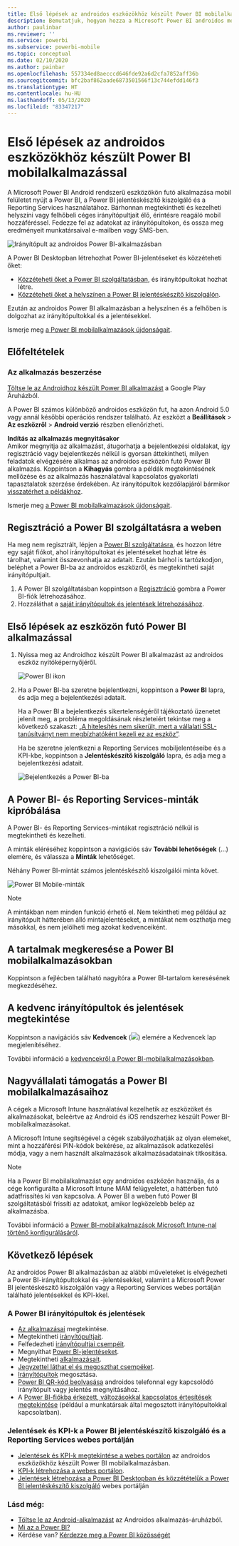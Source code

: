 ```yaml
---
title: Első lépések az androidos eszközökhöz készült Power BI mobilalkalmazással
description: Bemutatjuk, hogyan hozza a Microsoft Power BI androidos mobilalkalmazása a Power BI-t az Ön zsebébe, a helyszíni és felhőbeli üzleti információkhoz való mobil hozzáféréssel együtt.
author: paulinbar
ms.reviewer: ''
ms.service: powerbi
ms.subservice: powerbi-mobile
ms.topic: conceptual
ms.date: 02/10/2020
ms.author: painbar
ms.openlocfilehash: 557334ed8aecccd646fde92a6d2cfa7852aff36b
ms.sourcegitcommit: bfc2baf862aade6873501566f13c744efdd146f3
ms.translationtype: HT
ms.contentlocale: hu-HU
ms.lasthandoff: 05/13/2020
ms.locfileid: "83347217"
---
```

# <a name="get-started-with-the-power-bi-mobile-app-on-android-devices"></a>Első lépések az androidos eszközökhöz készült Power BI mobilalkalmazással
A Microsoft Power BI Android rendszerű eszközökön futó alkalmazása mobil felületet nyújt a Power BI, a Power BI jelentéskészítő kiszolgáló és a Reporting Services használatához. Bárhonnan megtekintheti és kezelheti helyszíni vagy felhőbeli céges irányítópultjait élő, érintésre reagáló mobil hozzáféréssel. Fedezze fel az adatokat az irányítópultokon, és ossza meg eredményeit munkatársaival e-mailben vagy SMS-ben. 

![Irányítópult az androidos Power BI-alkalmazásban](./media/mobile-android-app-get-started/power-bi-android-dashboard-optimized-090117.png)

A Power BI Desktopban létrehozhat Power BI-jelentéseket és közzéteheti őket:

* [Közzéteheti őket a Power BI szolgáltatásban](../../fundamentals/power-bi-overview.md), és irányítópultokat hozhat létre.
* [Közzéteheti őket a helyszínen a Power BI jelentéskészítő kiszolgálón](../../report-server/quickstart-create-powerbi-report.md).

Ezután az androidos Power BI alkalmazásban a helyszínen és a felhőben is dolgozhat az irányítópultokkal és a jelentésekkel.

Ismerje meg [a Power BI mobilalkalmazások újdonságait](../../mobile-whats-new-in-the-mobile-apps.md).

## <a name="prerequisites"></a>Előfeltételek

### <a name="get-the-app"></a>Az alkalmazás beszerzése

[Töltse le az Androidhoz készült Power BI alkalmazást](https://go.microsoft.com/fwlink/?LinkID=544867) a Google Play Áruházból.
  
A Power BI számos különböző androidos eszközön fut, ha azon Android 5.0 vagy annál későbbi operációs rendszer található. Az eszközt a **Beállítások** > **Az eszközről** > **Android verzió** részben ellenőrizheti. 

**Indítás az alkalmazás megnyitásakor**    
Amikor megnyitja az alkalmazást, átugorhatja a bejelentkezési oldalakat, így regisztráció vagy bejelentkezés nélkül is gyorsan áttekintheti, milyen feladatok elvégzésére alkalmas az androidos eszközön futó Power BI alkalmazás. Koppintson a **Kihagyás** gombra a példák megtekintésének mellőzése és az alkalmazás használatával kapcsolatos gyakorlati tapasztalatok szerzése érdekében. Az irányítópultok kezdőlapjáról bármikor [visszatérhet a példákhoz](mobile-android-app-get-started.md#try-the-power-bi-and-reporting-services-samples).

Ismerje meg [a Power BI mobilalkalmazások újdonságait](../../mobile-whats-new-in-the-mobile-apps.md).

## <a name="sign-up-for-the-power-bi-service-on-the-web"></a>Regisztráció a Power BI szolgáltatásra a weben
Ha meg nem regisztrált, lépjen a [Power BI szolgáltatásra](https://powerbi.com/), és hozzon létre egy saját fiókot, ahol irányítópultokat és jelentéseket hozhat létre és tárolhat, valamint összevonhatja az adatait. Ezután bárhol is tartózkodjon, beléphet a Power BI-ba az androidos eszközről, és megtekintheti saját irányítópultjait.

1. A Power BI szolgáltatásban koppintson a [Regisztráció](https://go.microsoft.com/fwlink/?LinkID=513879) gombra a Power BI-fiók létrehozásához.
2. Hozzáláthat a [saját irányítópultok és jelentések létrehozásához](../../fundamentals/service-get-started.md).

## <a name="get-started-with-the-power-bi-app-on-your-device"></a>Első lépések az eszközön futó Power BI alkalmazással
1. Nyissa meg az Androidhoz készült Power BI alkalmazást az androidos eszköz nyitóképernyőjéről.
   
   ![Power BI ikon](./media/mobile-android-app-get-started/power-bi-logo-android.png)
2. Ha a Power BI-ba szeretne bejelentkezni, koppintson a **Power BI** lapra, és adja meg a bejelentkezési adatait.

    Ha a Power BI a bejelentkezés sikertelenségéről tájékoztató üzenetet jelenít meg, a probléma megoldásának részleteiért tekintse meg a következő szakaszt: [„A hitelesítés nem sikerült, mert a vállalati SSL-tanúsítványt nem megbízhatóként kezeli ez az eszköz”](mobile-android-app-error-corporate-ssl-account-is-untrusted.md).

   Ha be szeretne jelentkezni a Reporting Services mobiljelentéseibe és a KPI-kbe, koppintson a **Jelentéskészítő kiszolgáló** lapra, és adja meg a bejelentkezési adatait.
   
   ![Bejelentkezés a Power BI-ba](./media/mobile-android-app-get-started/power-bi-connect-to-login.png)

## <a name="try-the-power-bi-and-reporting-services-samples"></a>A Power BI- és Reporting Services-minták kipróbálása
A Power BI- és Reporting Services-mintákat regisztráció nélkül is megtekintheti és kezelheti.

A minták eléréséhez koppintson a navigációs sáv **További lehetőségek** (...) elemére, és válassza a **Minták** lehetőséget.

Néhány Power BI-mintát számos jelentéskészítő kiszolgálói minta követ.
   
   ![Power BI Mobile-minták](./media/mobile-android-app-get-started/power-bi-android-power-bi-samples.png)

   
   > [!NOTE]
   > A mintákban nem minden funkció érhető el. Nem tekintheti meg például az irányítópult hátterében álló mintajelentéseket, a mintákat nem oszthatja meg másokkal, és nem jelölheti meg azokat kedvenceiként. 
   > 
   >

## <a name="find-your-content-in-the-power-bi-mobile-apps"></a>A tartalmak megkeresése a Power BI mobilalkalmazásokban

Koppintson a fejlécben található nagyítóra a Power BI-tartalom keresésének megkezdéséhez.

## <a name="view-your-favorite-dashboards-and-reports"></a>A kedvenc irányítópultok és jelentések megtekintése
Koppintson a navigációs sáv **Kedvencek** (![](./media/mobile-android-app-get-started/power-bi-mobile-apps-home-favorites-icon.png)) elemére a Kedvencek lap megjelenítéséhez. 

További információ a [kedvencekről a Power BI-mobilalkalmazásokban](mobile-apps-favorites.md).

## <a name="enterprise-support-for-the-power-bi-mobile-apps"></a>Nagyvállalati támogatás a Power BI mobilalkalmazásaihoz
A cégek a Microsoft Intune használatával kezelhetik az eszközöket és alkalmazásokat, beleértve az Android és iOS rendszerhez készült Power BI-mobilalkalmazásokat.

A Microsoft Intune segítségével a cégek szabályozhatják az olyan elemeket, mint a hozzáférési PIN-kódok bekérése, az alkalmazások adatkezelési módja, vagy a nem használt alkalmazások alkalmazásadatainak titkosítása.

> [!NOTE]
> Ha a Power BI mobilalkalmazást egy androidos eszközön használja, és a cége konfigurálta a Microsoft Intune MAM felügyeletet, a háttérben futó adatfrissítés ki van kapcsolva. A Power BI a weben futó Power BI szolgáltatásból frissíti az adatokat, amikor legközelebb belép az alkalmazásba.
> 
> 

További információ a [Power BI-mobilalkalmazások Microsoft Intune-nal történő konfigurálásáról](../../admin/service-admin-mobile-intune.md). 

## <a name="next-steps"></a>Következő lépések
Az androidos Power BI alkalmazásban az alábbi műveleteket is elvégezheti a Power BI-irányítópultokkal és -jelentésekkel, valamint a Microsoft Power BI jelentéskészítő kiszolgálón vagy a Reporting Services webes portálján található jelentésekkel és KPI-kkel.

### <a name="power-bi-dashboards-and-reports"></a>A Power BI irányítópultok és jelentések
* [Az alkalmazásai](../../collaborate-share/service-create-distribute-apps.md) megtekintése.
* Megtekintheti [irányítópultjait](../../mobile-apps-view-dashboard.md).
* Felfedezheti [irányítópultjai csempéit](../../mobile-tiles-in-the-mobile-apps.md).
* Megnyithat [Power BI-jelentéseket](../../mobile-reports-in-the-mobile-apps.md).
* Megtekintheti [alkalmazásait](../../collaborate-share/service-create-distribute-apps.md).
* [Jegyzettel láthat el és megoszthat csempéket](mobile-annotate-and-share-a-tile-from-the-mobile-apps.md).
* [Irányítópultok](../../mobile-share-dashboard-from-the-mobile-apps.md) megosztása.
* [Power BI QR-kód beolvasása](../../mobile-apps-qr-code.md) androidos telefonnal egy kapcsolódó irányítópult vagy jelentés megnyitásához. 
* A [Power BI-fiókba érkezett, változásokkal kapcsolatos értesítések megtekintése](../../mobile-apps-notification-center.md) (például a munkatársak által megosztott irányítópultokkal kapcsolatban).

### <a name="reports-and-kpis-on-the-power-bi-report-server-and-reporting-services-web-portals"></a>Jelentések és KPI-k a Power BI jelentéskészítő kiszolgáló és a Reporting Services webes portálján
* [Jelentések és KPI-k megtekintése a webes portálon](mobile-app-ssrs-kpis-mobile-on-premises-reports.md) az androidos eszközökhöz készült Power BI mobilalkalmazásban.
* [KPI-k létrehozása a webes portálon](https://docs.microsoft.com/sql/reporting-services/working-with-kpis-in-reporting-services).
* [Jelentések létrehozása a Power BI Desktopban és közzétételük a Power BI jelentéskészítő kiszolgáló](../../report-server/quickstart-create-powerbi-report.md) webes portálján

### <a name="see-also"></a>Lásd még:
* [Töltse le az Android-alkalmazást](https://go.microsoft.com/fwlink/?LinkID=544867) az Androidos alkalmazás-áruházból.
* [Mi az a Power BI?](../../fundamentals/power-bi-overview.md)
* Kérdése van? [Kérdezze meg a Power BI közösségét](https://community.powerbi.com/)
